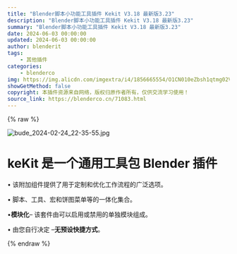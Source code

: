 ```yaml
---
title: "Blender脚本小功能工具插件 Kekit V3.18 最新版3.23"
description: "Blender脚本小功能工具插件 Kekit V3.18 最新版3.23"
summary: "Blender脚本小功能工具插件 Kekit V3.18 最新版3.23"
date: 2024-06-03 00:00:00
updated: 2024-06-03 00:00:00
author: blenderit
tags: 
    - 其他插件
categories:
    - blenderco
img: https://img.alicdn.com/imgextra/i4/1856665554/O1CN010eZbsh1qtmg02VdpI_!!1856665554.jpg
showGetMethod: false
copyright: 本插件资源来自网络，版权归原作者所有，仅供交流学习使用！
source_link: https://blenderco.cn/71083.html
---
```


{% raw %}
<p><img class="aligncenter" src="https://img.alicdn.com/imgextra/i4/1856665554/O1CN010eZbsh1qtmg02VdpI_!!1856665554.jpg" alt="bude_2024-02-24_22-35-55.jpg"></p><h1><b>keKit 是一个通用工具包 Blender 插件</b></h1><p>• 该附加组件提供了用于定制和优化工作流程的广泛选项。</p><p>• 脚本、工具、宏和饼图菜单等的一体化集合。</p><p>•<b>模块化</b>– 该套件由可以启用或禁用的单独模块组成。</p><p>• 由您自行决定 –<b>无预设快捷方式</b>。</p>
<div style="display: none">blenderco</div>
{% endraw %}